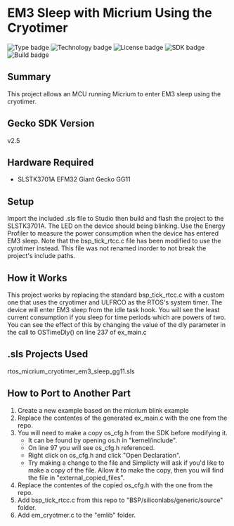 # EM3 Sleep with Micrium Using the Cryotimer #
![Type badge](https://img.shields.io/badge/dynamic/json?url=https://raw.githubusercontent.com/SiliconLabs/application_examples_ci/master/platform_applications/platform_micrium_cryotimer_em3_sleep_common.json&label=Type&query=type&color=green)
![Technology badge](https://img.shields.io/badge/dynamic/json?url=https://raw.githubusercontent.com/SiliconLabs/application_examples_ci/master/platform_applications/platform_micrium_cryotimer_em3_sleep_common.json&label=Technology&query=technology&color=green)
![License badge](https://img.shields.io/badge/dynamic/json?url=https://raw.githubusercontent.com/SiliconLabs/application_examples_ci/master/platform_applications/platform_micrium_cryotimer_em3_sleep_common.json&label=License&query=license&color=green)
![SDK badge](https://img.shields.io/badge/dynamic/json?url=https://raw.githubusercontent.com/SiliconLabs/application_examples_ci/master/platform_applications/platform_micrium_cryotimer_em3_sleep_common.json&label=SDK&query=sdk&color=green)
![Build badge](https://img.shields.io/endpoint?url=https://raw.githubusercontent.com/SiliconLabs/application_examples_ci/master/platform_applications/platform_micrium_cryotimer_em3_sleep_build_status.json)

## Summary ##

This project allows an MCU running Micrium to enter EM3 sleep using the cryotimer.

## Gecko SDK Version ##

v2.5

## Hardware Required ##

- SLSTK3701A EFM32 Giant Gecko GG11

## Setup ##

Import the included .sls file to Studio then build and flash the project to the SLSTK3701A. The LED on the device should being blinking. Use the Energy Profiler to measure the power consumption when the device has entered EM3 sleep. Note that the bsp_tick_rtcc.c file has been modified to use the cyrotimer instead. This file was not renamed inorder to not break the project's include paths.

## How it Works ##

This project works by replacing the standard bsp_tick_rtcc.c with a custom one that uses the cryotimer and ULFRCO as the RTOS's system timer. The device will enter EM3 sleep from the idle task hook. You will see the least current consumption if you sleep for time periods which are powers of two. You can see the effect of this by changing the value of the dly parameter in the call to OSTimeDly() on line 237 of ex_main.c

## .sls Projects Used ##

rtos_micrium_cryotimer_em3_sleep_gg11.sls

## How to Port to Another Part ##

1. Create a new example based on the micrium blink example
2. Replace the contentes of the generated ex_main.c with the one from the repo.
3. You will need to make a copy os_cfg.h from the SDK before modifying it.
   - It can be found by opening os.h in "kernel/include".
   - On line 97 you will see os_cfg.h referenced.
   - Right click on os_cfg.h and click "Open Declaration".
   - Try making a change to the file and Simplicty will ask if you'd like to make a copy of the file. Allow it to make the copy, then you will find the file in "external_copied_files".
4. Replace the contentes of the copied os_cfg.h with the one from the repo.
5. Add bsp_tick_rtcc.c from this repo to "BSP/siliconlabs/generic/source" folder.
6. Add em_cryotmer.c to the "emlib" folder.
